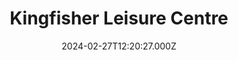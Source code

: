 ---
date: 2024-02-27T12:20:27.000Z
title: Kingfisher Leisure Centre
latitude: 52.03620184015773
longitude: 0.7340587308937416
category: checkin
---